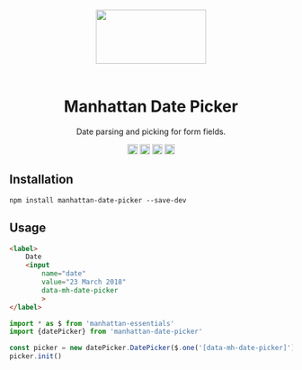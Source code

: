 <div align="center">
    <img width="196" height="96" vspace="20" src="http://assets.getme.co.uk/manhattan-logo--variation-b.svg">
    <h1>Manhattan Date Picker</h1>
    <p>Date parsing and picking for form fields.</p>
    <a href="https://badge.fury.io/js/manhattan-date-picker"><img src="https://badge.fury.io/js/manhattan-date-picker.svg" alt="npm version" height="18"></a>
    <a href="https://travis-ci.org/GetmeUK/manhattan-js-date-picker"><img src="https://travis-ci.org/GetmeUK/manhattan-js-date-picker.svg?branch=master" alt="Build Status" height="18"></a>
    <a href='https://coveralls.io/github/GetmeUK/manhattan-js-date-picker?branch=master'><img src='https://coveralls.io/repos/github/GetmeUK/manhattan-js-date-picker/badge.svg?branch=master' alt='Coverage Status' height="18"/></a>
    <a href="https://david-dm.org/GetmeUK/manhattan-js-date-picker/"><img src='https://david-dm.org/GetmeUK/manhattan-js-date-picker/status.svg' alt='dependencies status' height="18"/></a>
</div>

## Installation

`npm install manhattan-date-picker --save-dev`


## Usage

```html
<label>
    Date
    <input
        name="date"
        value="23 March 2018"
        data-mh-date-picker
        >
</label>
```

```JavaScript
import * as $ from 'manhattan-essentials'
import {datePicker} from 'manhattan-date-picker'

const picker = new datePicker.DatePicker($.one('[data-mh-date-picker]'))
picker.init()
```
